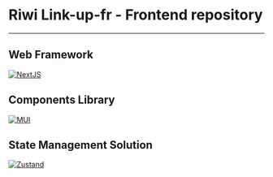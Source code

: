 ﻿# Riwi Link-up-fr - Frontend repository
 ---
 ## Web Framework
[![NextJS](https://miro.medium.com/v2/resize:fit:1000/1*KDMx1YspSrBcFJG-NDZgDg.png)](https://nextjs.org/docs)
 ## Components Library
[![MUI](https://miro.medium.com/v2/resize:fit:1200/1*fEyeESs-HxVR7Zlr-fdlvw.png)](https://mui.com/material-ui/getting-started/)
 ## State Management Solution
[![Zustand](https://raw.githubusercontent.com/pmndrs/zustand/main/docs/bear.jpg)](https://zustand.docs.pmnd.rs/getting-started/introduction)




